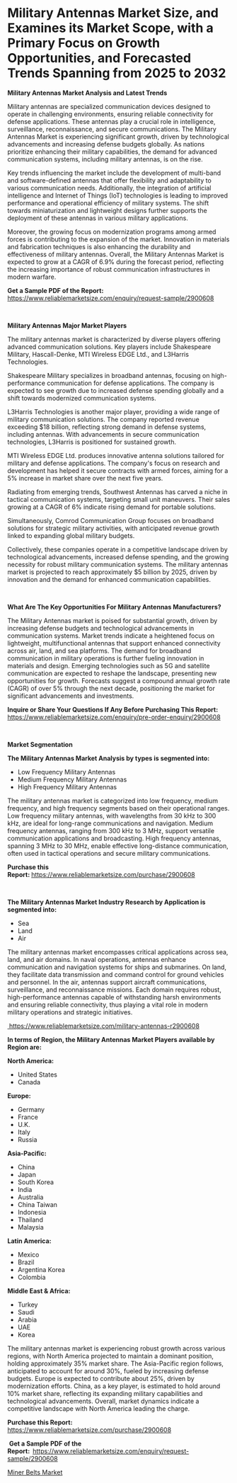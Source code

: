 <p><h1>Military Antennas Market Size, and Examines its Market Scope, with a Primary Focus on Growth Opportunities, and Forecasted Trends Spanning from 2025 to 2032</h1></p><p><strong>Military Antennas Market Analysis and Latest Trends</strong></p>
<p><p>Military antennas are specialized communication devices designed to operate in challenging environments, ensuring reliable connectivity for defense applications. These antennas play a crucial role in intelligence, surveillance, reconnaissance, and secure communications. The Military Antennas Market is experiencing significant growth, driven by technological advancements and increasing defense budgets globally. As nations prioritize enhancing their military capabilities, the demand for advanced communication systems, including military antennas, is on the rise.</p><p>Key trends influencing the market include the development of multi-band and software-defined antennas that offer flexibility and adaptability to various communication needs. Additionally, the integration of artificial intelligence and Internet of Things (IoT) technologies is leading to improved performance and operational efficiency of military systems. The shift towards miniaturization and lightweight designs further supports the deployment of these antennas in various military applications.</p><p>Moreover, the growing focus on modernization programs among armed forces is contributing to the expansion of the market. Innovation in materials and fabrication techniques is also enhancing the durability and effectiveness of military antennas. Overall, the Military Antennas Market is expected to grow at a CAGR of 6.9% during the forecast period, reflecting the increasing importance of robust communication infrastructures in modern warfare.</p></p>
<p><strong>Get a Sample PDF of the Report:&nbsp;</strong> <a href="https://www.reliablemarketsize.com/enquiry/request-sample/2900608?utm_campaign=2809&utm_medium=2&utm_source=Github&utm_content=ia&utm_term=16032025&utm_id=military-antennas">https://www.reliablemarketsize.com/enquiry/request-sample/2900608</a></p>
<p>&nbsp;</p>
<p><strong>Military Antennas Major Market Players</strong></p>
<p><p>The military antennas market is characterized by diverse players offering advanced communication solutions. Key players include Shakespeare Military, Hascall-Denke, MTI Wireless EDGE Ltd., and L3Harris Technologies.</p><p>Shakespeare Military specializes in broadband antennas, focusing on high-performance communication for defense applications. The company is expected to see growth due to increased defense spending globally and a shift towards modernized communication systems.</p><p>L3Harris Technologies is another major player, providing a wide range of military communication solutions. The company reported revenue exceeding $18 billion, reflecting strong demand in defense systems, including antennas. With advancements in secure communication technologies, L3Harris is positioned for sustained growth.</p><p>MTI Wireless EDGE Ltd. produces innovative antenna solutions tailored for military and defense applications. The company's focus on research and development has helped it secure contracts with armed forces, aiming for a 5% increase in market share over the next five years.</p><p>Radiating from emerging trends, Southwest Antennas has carved a niche in tactical communication systems, targeting small unit maneuvers. Their sales growing at a CAGR of 6% indicate rising demand for portable solutions.</p><p>Simultaneously, Comrod Communication Group focuses on broadband solutions for strategic military activities, with anticipated revenue growth linked to expanding global military budgets.</p><p>Collectively, these companies operate in a competitive landscape driven by technological advancements, increased defense spending, and the growing necessity for robust military communication systems. The military antennas market is projected to reach approximately $5 billion by 2025, driven by innovation and the demand for enhanced communication capabilities.</p></p>
<p>&nbsp;</p>
<p><strong>What Are The Key Opportunities For Military Antennas Manufacturers?</strong></p>
<p><p>The Military Antennas market is poised for substantial growth, driven by increasing defense budgets and technological advancements in communication systems. Market trends indicate a heightened focus on lightweight, multifunctional antennas that support enhanced connectivity across air, land, and sea platforms. The demand for broadband communication in military operations is further fueling innovation in materials and design. Emerging technologies such as 5G and satellite communication are expected to reshape the landscape, presenting new opportunities for growth. Forecasts suggest a compound annual growth rate (CAGR) of over 5% through the next decade, positioning the market for significant advancements and investments.</p></p>
<p><strong>Inquire or Share Your Questions If Any Before Purchasing This Report:</strong> <a href="https://www.reliablemarketsize.com/enquiry/pre-order-enquiry/2900608?utm_campaign=2809&utm_medium=2&utm_source=Github&utm_content=ia&utm_term=16032025&utm_id=military-antennas">https://www.reliablemarketsize.com/enquiry/pre-order-enquiry/2900608</a></p>
<p>&nbsp;</p>
<p><strong>Market Segmentation</strong></p>
<p><strong>The Military Antennas Market Analysis by types is segmented into:</strong></p>
<p><ul><li>Low Frequency Military Antennas</li><li>Medium Frequency Military Antennas</li><li>High Frequency Military Antennas</li></ul></p>
<p><p>The military antennas market is categorized into low frequency, medium frequency, and high frequency segments based on their operational ranges. Low frequency military antennas, with wavelengths from 30 kHz to 300 kHz, are ideal for long-range communications and navigation. Medium frequency antennas, ranging from 300 kHz to 3 MHz, support versatile communication applications and broadcasting. High frequency antennas, spanning 3 MHz to 30 MHz, enable effective long-distance communication, often used in tactical operations and secure military communications.</p></p>
<p><strong>Purchase this Report:&nbsp;</strong><a href="https://www.reliablemarketsize.com/purchase/2900608?utm_campaign=2809&utm_medium=2&utm_source=Github&utm_content=ia&utm_term=16032025&utm_id=military-antennas">https://www.reliablemarketsize.com/purchase/2900608</a></p>
<p>&nbsp;</p>
<p><strong>The Military Antennas Market Industry Research by Application is segmented into:</strong></p>
<p><ul><li>Sea</li><li>Land</li><li>Air</li></ul></p>
<p><p>The military antennas market encompasses critical applications across sea, land, and air domains. In naval operations, antennas enhance communication and navigation systems for ships and submarines. On land, they facilitate data transmission and command control for ground vehicles and personnel. In the air, antennas support aircraft communications, surveillance, and reconnaissance missions. Each domain requires robust, high-performance antennas capable of withstanding harsh environments and ensuring reliable connectivity, thus playing a vital role in modern military operations and strategic initiatives.</p></p>
<p><a href="https://www.reliablemarketsize.com/military-antennas-r2900608?utm_campaign=2809&utm_medium=2&utm_source=Github&utm_content=ia&utm_term=16032025&utm_id=military-antennas">&nbsp;https://www.reliablemarketsize.com/military-antennas-r2900608</a></p>
<p><strong>In terms of Region, the Military Antennas Market Players available by Region are:</strong></p>
<p>
    <p> <strong> North America: </strong>
        <ul>
            <li>United States</li>
            <li>Canada</li>
        </ul>
        </p> 
    <p> <strong> Europe: </strong>
        <ul>
            <li>Germany</li>
            <li>France</li>
            <li>U.K.</li>
            <li>Italy</li>
            <li>Russia</li>
        </ul>
        </p> 
    <p> <strong> Asia-Pacific: </strong>
        <ul>
            <li>China</li>
            <li>Japan</li>
            <li>South Korea</li>
            <li>India</li>
            <li>Australia</li>
            <li>China Taiwan</li>
            <li>Indonesia</li>
            <li>Thailand</li>
            <li>Malaysia</li>
        </ul>
        </p> 
    <p> <strong> Latin America: </strong>
        <ul>
            <li>Mexico</li>
            <li>Brazil</li>
            <li>Argentina Korea</li>
            <li>Colombia</li>
        </ul>
        </p> 
    <p> <strong> Middle East & Africa: </strong>
        <ul>
            <li>Turkey</li>
            <li>Saudi</li>
            <li>Arabia</li>
            <li>UAE</li>
            <li>Korea</li>
        </ul>
    </p>
    </p>
<p><p>The military antennas market is experiencing robust growth across various regions, with North America projected to maintain a dominant position, holding approximately 35% market share. The Asia-Pacific region follows, anticipated to account for around 30%, fueled by increasing defense budgets. Europe is expected to contribute about 25%, driven by modernization efforts. China, as a key player, is estimated to hold around 10% market share, reflecting its expanding military capabilities and technological advancements. Overall, market dynamics indicate a competitive landscape with North America leading the charge.</p></p>
<p><strong>Purchase this Report: </strong><a href="https://www.reliablemarketsize.com/purchase/2900608?utm_campaign=2809&utm_medium=2&utm_source=Github&utm_content=ia&utm_term=16032025&utm_id=military-antennas">https://www.reliablemarketsize.com/purchase/2900608</a></p>
<p>&nbsp;<strong>Get a Sample PDF of the Report:&nbsp;&nbsp;</strong><a href="https://www.reliablemarketsize.com/enquiry/request-sample/2900608?utm_campaign=2809&utm_medium=2&utm_source=Github&utm_content=ia&utm_term=16032025&utm_id=military-antennas">https://www.reliablemarketsize.com/enquiry/request-sample/2900608</a></p>
<p><strong></strong></p>
<p><p><a href="https://github.com/xtysizov/Market-Research-Report-List-1/blob/main/miner-belts-market.md?utm_campaign=2809&utm_medium=2&utm_source=Github&utm_content=ia&utm_term=16032025&utm_id=military-antennas">Miner Belts Market</a></p></p>